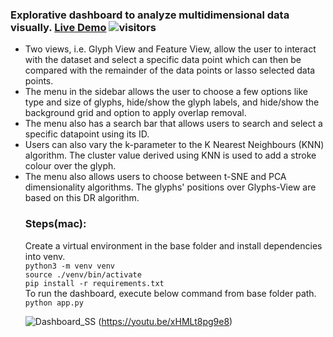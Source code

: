 ### Explorative dashboard to analyze multidimensional data visually. [Live Demo](https://explorata.herokuapp.com) ![visitors](https://visitor-badge.glitch.me/badge?page_id=mohd-muzamil.IrisDashboard)

<ul>
  <li>Two views, i.e. Glyph View and Feature View, allow the user to interact with the dataset and select a specific data point which can then be compared with the remainder of the data points or lasso selected data points.
  <li>The menu in the sidebar allows the user to choose a few options like type and size of glyphs, hide/show the glyph labels, and hide/show the background grid and option to apply overlap removal.
  <li>The menu also has a search bar that allows users to search and select a specific datapoint using its ID.
  <li>Users can also vary the k-parameter to the K Nearest Neighbours (KNN) algorithm. The cluster value derived using KNN is used to add a stroke colour over the glyph.
  <li>The menu also allows users to choose between t-SNE and PCA dimensionality algorithms. The glyphs' positions over Glyphs-View are based on this DR algorithm.

### Steps(mac):
Create a virtual environment in the base folder and install dependencies into venv.\
`python3 -m venv venv`\
`source ./venv/bin/activate`    
`pip install -r requirements.txt`\
To run the dashboard, execute below command from base folder path.\
`python app.py`

![Dashboard_SS](https://user-images.githubusercontent.com/19529402/173147494-d04a76b7-9d89-47cf-834c-2fac78391c31.png)
(https://youtu.be/xHMLt8pg9e8)

